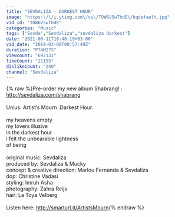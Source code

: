 ```yaml
---
title: "SEVDALIZA - DARKEST HOUR"
image: "https:\/\/i.ytimg.com\/vi\/TOW6V5wThdE\/hqdefault.jpg"
vid_id: "TOW6V5wThdE"
categories: "Music"
tags: ["Sevda","Sevdaliza","sevdaliza darkest"]
date: "2021-06-11T18:48:19+03:00"
vid_date: "2019-03-08T08:57:49Z"
duration: "PT4M27S"
viewcount: "692131"
likeCount: "21155"
dislikeCount: "249"
channel: "Sevdaliza"
---
```

{% raw %}Pre-order my new album Shabrang! : <a rel="nofollow" target="blank" href="http://sevdaliza.com/shabrang">http://sevdaliza.com/shabrang</a><br /><br />Unius: Artist’s Mourn .Darkest Hour. <br /><br />my heavens empty <br />my lovers illusive <br />in the darkest hour <br />i felt the unbearable lightness <br />of being<br /><br />original music: Sevdaliza <br />produced by: Sevdaliza &amp; Mucky <br />concept &amp; creative direction: Marlou Fernanda &amp; Sevdaliza  <br />dop: Christine Vadasi<br />styling: Imruh Asha <br />photography: Zahra Reijs <br />hair: La Toya Velberg <br /><br />Listen here: <a rel="nofollow" target="blank" href="http://smarturl.it/ArtistsMourn">http://smarturl.it/ArtistsMourn</a>{% endraw %}
